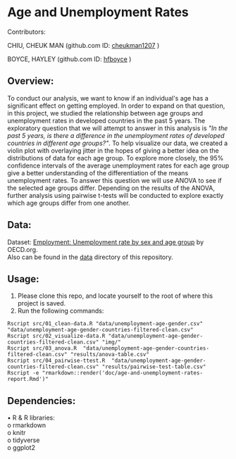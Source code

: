 
# Age and Unemployment Rates

Contributors: 

CHIU, CHEUK MAN (github.com ID: [cheukman1207](https://github.com/cheukman1207) )

BOYCE, HAYLEY (github.com ID: [hfboyce](https://github.com/hfboyce) )

## Overview:

To conduct our analysis, we want to know if an individual's age has a significant effect on getting employed. In order to expand on that question, in this project, we studied the relationship between age groups and unemployment rates in developed countries in the past 5 years. The exploratory question that we will attempt to answer in this analysis is *"In the past 5 years, is there a difference in the unemployment rates of developed countries in different age groups?"*. To help visualize our data, we created a violin plot with overlaying jitter in the hopes of giving a better idea on the distributions of data for each age group. To explore more closely, the 95% confidence intervals of the average unemployment rates for each age group give a better understanding of the differentiation of the means unemployment rates. 
To answer this question we will use ANOVA to see if the selected age groups differ. Depending on the results of the ANOVA, further analysis using pairwise t-tests will be conducted to explore exactly which age groups differ from one another.

## Data:

Dataset: [Employment: Unemployment rate by sex and age group](https://stats.oecd.org/index.aspx?queryid=54743) by OECD.org.   
Also can be found in the [data](https://github.com/UBC-MDS/DSCI_522-Age-and-Unemployment-Rates/tree/master/data) directory of this repository. 

## Usage:

1.    Please clone this repo, and locate yourself to the root of where this project is saved.
2.    Run the following commands:

```
Rscript src/01_clean-data.R "data/unemployment-age-gender.csv" "data/unemployment-age-gender-countries-filtered-clean.csv"  
Rscript src/02_visualize-data.R "data/unemployment-age-gender-countries-filtered-clean.csv" "img/"  
Rscript src/03_anova.R  "data/unemployment-age-gender-countries-filtered-clean.csv" "results/anova-table.csv"  
Rscript src/04_pairwise-ttest.R  "data/unemployment-age-gender-countries-filtered-clean.csv" "results/pairwise-test-table.csv"  
Rscript -e "rmarkdown::render('doc/age-and-unemployment-rates-report.Rmd')"  
```

## Dependencies:

•    R & R libraries:  
o    rmarkdown  
o    knitr  
o    tidyverse  
o    ggplot2  